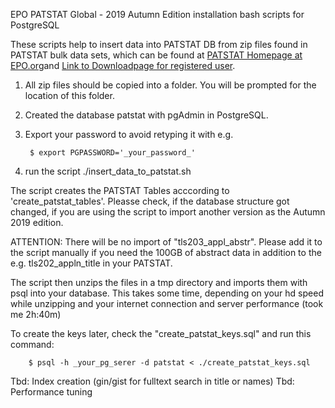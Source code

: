 EPO PATSTAT Global - 2019 Autumn Edition installation bash scripts for PostgreSQL


These scripts help to insert data into PATSTAT DB from zip files found in PATSTAT bulk data sets, which can be found at [PATSTAT Homepage at EPO.org](https://www.epo.org/searching-for-patents/business/patstat.html#tab-1)and [Link to Downloadpage for registered user](https://publication.epo.org/raw-data/product-list).

1. All zip files should be copied into a folder. You will be prompted for the location of this folder. 

2. Created the database patstat with pgAdmin in PostgreSQL.

3. Export your password to avoid retyping it with e.g.

        $ export PGPASSWORD='_your_password_'

4. run the script ./insert_data_to_patstat.sh

The script creates the PATSTAT Tables acccording to 'create_patstat_tables'. Pleasse check, if the database structure got changed, if you are using the script to import another version as the Autumn 2019 edition. 

ATTENTION: There will be no import of "tls203_appl_abstr". Please add it to the script manually if you need the 100GB of abstract data in addition to the e.g. tls202_appln_title in your PATSTAT.

The script then unzips the files in a tmp directory and imports them with psql into your database. This takes some time, depending on your hd speed while unzipping and your internet connection and server performance (took me 2h:40m) 

To create the keys later, check the "create_patstat_keys.sql" and run this command:

        $ psql -h _your_pg_serer -d patstat < ./create_patstat_keys.sql
        
Tbd: Index creation (gin/gist for fulltext search in title or names)
Tbd: Performance tuning
